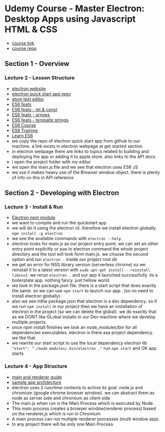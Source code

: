 # Udemy Course - Master Electron: Desktop Apps using Javascript HTML & CSS

* [course link]()
* [course repo]()

## Section 1 - Overview

### Lecture 2 - Lesson Structure

* [electron website](https://electronjs.org/)
* [electron quick start app repo](https://github.com/electron/electron-quick-start)
* [atom text editor](https://atom.io/)
* [ES6 feats](https://github.com/lukehoban/es6features#readme)
* [ES6 feats - let & const](https://github.com/lukehoban/es6features#let--const)
* [ES6 feats - arrows](https://github.com/lukehoban/es6features#arrows)
* [ES6 feats - tempalte strings](https://github.com/lukehoban/es6features#template-strings)
* [ES6 Course](https://www.udemy.com/javascript-es6-tutorial/)
* [ES6 Training](https://www.udemy.com/es6-bootcamp-next-generation-javascript/)
* [Learn ES6](https://egghead.io/courses/learn-es6-ecmascript-2015)
* we copy the repo of electron quick start app from github to our machine. a link exists in electron webpage at get started section
* in electron webpage there are links to topics related to building and deploying the app or adding it to apple store. also links to the API docs
* i open the project folder with my editor
* we open the main.js file and we see that electron uses ES6 JS
* we sse it makes heavy use of the Browser window object. there is plenty of info on this in API reference

## Section 2 - Developing with Electron

### Lecture 3 - Install & Run

* [Electron npm module](https://www.npmjs.com/package/electron)
* we want to compile and run the quickstart app
* we will do it using the electron cli. therefore we install electron globally. `npm install -g electron`
*  we see the available commands with `electron --help`
* electron looks for main.js as our project entry point. we can set an other entry point explicitly or pas to electron command the whole project directory and the tool will look form main.js. we choose the second option and run `electron .` inside our project root dir
* we get an error for NSS library version (serverless chrome) so we reinstall it to a latest version with `sudo apt-get install --reinstall libnss3`. we rerun `electron .` and our app it launched successfully. its a boilerplate app. nothing fancy. just hellow world
* we look in the package.json file. there is a start script that does exactly the same. so we can use `npm start` to launch our app.. (so no need to install electron globally)
* also we see inthe package.json that electron is a dev dependency. so if we run `npm install` in our project then we have an installation of electron in the project (so we can delete the global). we do exactly that as we DONT like GLobal installs in our Dev machine where we develop multiple projects
* once npm install finishes we look an node_modules/bin for all dependencies executables. electron is there asa project dependency. we like that.
* we rewrite our start script to use the local dependency electron lib ` "start": "./node_modules/.bin/electron ."` run `npm start` and OK app starts

### Lecture 4 - App Structure

* [main and renderer guide](https://electronjs.org/docs/tutorial/application-architecture#main-and-renderer-processes)
* [sample app architecture](https://electronjs.org/docs/tutorial/first-app)
* electron uses 2 runctime contexts to achive its goal. node.js and chromium (google chrome browser window). we can abstract them as node as server side and chromium as client side
* The main.js when run is the Main Process which is executed by Node. 
* This main process creates a browser window(renderer process) based on the renderer,js which is run in Chromium
* A main process can run multiple renderer processes (multi window app). 
* In any project there will be only one Main Process